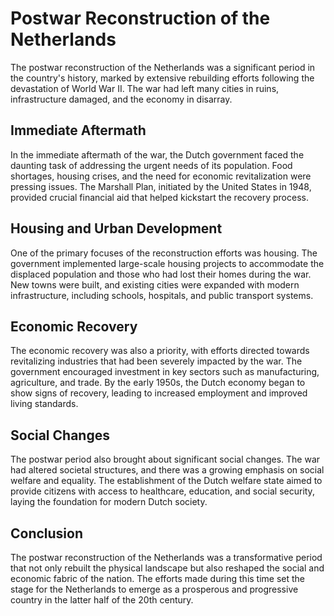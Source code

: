 # Postwar Reconstruction of the Netherlands

The postwar reconstruction of the Netherlands was a significant period in the country's history, marked by extensive rebuilding efforts following the devastation of World War II. The war had left many cities in ruins, infrastructure damaged, and the economy in disarray. 

## Immediate Aftermath

In the immediate aftermath of the war, the Dutch government faced the daunting task of addressing the urgent needs of its population. Food shortages, housing crises, and the need for economic revitalization were pressing issues. The Marshall Plan, initiated by the United States in 1948, provided crucial financial aid that helped kickstart the recovery process.

## Housing and Urban Development

One of the primary focuses of the reconstruction efforts was housing. The government implemented large-scale housing projects to accommodate the displaced population and those who had lost their homes during the war. New towns were built, and existing cities were expanded with modern infrastructure, including schools, hospitals, and public transport systems.

## Economic Recovery

The economic recovery was also a priority, with efforts directed towards revitalizing industries that had been severely impacted by the war. The government encouraged investment in key sectors such as manufacturing, agriculture, and trade. By the early 1950s, the Dutch economy began to show signs of recovery, leading to increased employment and improved living standards.

## Social Changes

The postwar period also brought about significant social changes. The war had altered societal structures, and there was a growing emphasis on social welfare and equality. The establishment of the Dutch welfare state aimed to provide citizens with access to healthcare, education, and social security, laying the foundation for modern Dutch society.

## Conclusion

The postwar reconstruction of the Netherlands was a transformative period that not only rebuilt the physical landscape but also reshaped the social and economic fabric of the nation. The efforts made during this time set the stage for the Netherlands to emerge as a prosperous and progressive country in the latter half of the 20th century.